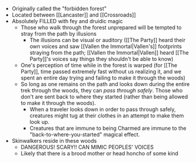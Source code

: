- Originally called the "forbidden forest"
- Located between [[Lancaster]] and [[Crossroads]]
- Absolutely FILLED with fey and druidic magic
	- Those who walk through the forest unprepared will be tempted to stray from the path by illusions
		- The illusions can be visual or auditory ([[The Party]] heard their own voices and saw [[Vallen the Immortal|Vallen's]] footprints straying from the path; [[Vallen the Immortal|Vallen]] heard [[The Party]]'s voices say things they shouldn't be able to know)
	- One's perception of time while in the forest is warped (for [[The Party]], time passed extremely fast without us realizing it, and we spent an entire day trying and failing to make it through the woods)
	- So long as one remains on the path and looks down during the entire trek through the woods, they can *pass through safely*. Those who don't are sent back to where they started (rather than being allowed to make it through the woods).
		- When a traveler looks down in order to pass through safely, creatures might tug at their clothes in an attempt to make them look up.
		- Creatures that are immune to being Charmed are immune to the "back-to-where-you-started" magical effect.
- Skinwalkers reside in these woods
	- DANGEROUS! SCARY!! CAN MIMIC PEOPLES' VOICES
	- Likely that there is a brood mother or head honcho of some kind